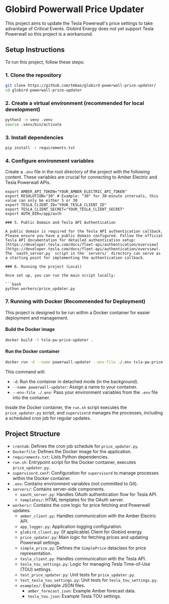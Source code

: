 # Globird Powerwall Price Updater

This project aims to update the Tesla Powerwall's price settings to take advantage of Critical Events. Globird Energy does not yet support Tesla Powerwall so this project is a workaround.

## Setup Instructions

To run this project, follow these steps:

### 1. Clone the repository

```bash
git clone https://github.com/tmbao/globird-powerwall-price-updater/
cd globird-powerwall-price-updater
```

### 2. Create a virtual environment (recommended for local development)

```bash
python3 -m venv .venv
source .venv/bin/activate
```

### 3. Install dependencies

```bash
pip install -r requirements.txt
```

### 4. Configure environment variables

Create a `.env` file in the root directory of the project with the following content. These variables are crucial for connecting to Amber Electric and Tesla Powerwall APIs.

```
export AMBER_API_TOKEN="YOUR_AMBER_ELECTRIC_API_TOKEN"
export RESOLUTION="30" # Example: "30" for 30-minute intervals, this value can only be either 5 or 30
export TESLA_CLIENT_ID="YOUR_TESLA_CLIENT_ID"
export TESLA_CLIENT_SECRET="YOUR_TESLA_CLIENT_SECRET"
export AUTH_DIR=/app/auth

### 5. Public Domain and Tesla API Authentication

A public domain is required for the Tesla API authentication callback. Please ensure you have a public domain configured. Follow the official Tesla API documentation for detailed authentication setup: [https://developer.tesla.com/docs/fleet-api/authentication/overview](https://developer.tesla.com/docs/fleet-api/authentication/overview). The `oauth_server.py` script in the `servers/` directory can serve as a starting point for implementing the authentication callback.

### 6. Running the project (Local)

Once set up, you can run the main script locally:

```bash
python workers/price_updater.py
```

### 7. Running with Docker (Recommended for Deployment)

This project is designed to be run within a Docker container for easier deployment and management.

#### Build the Docker image

```bash
docker build -t tsla-pw-price-updater .
```

#### Run the Docker container

```bash
docker run -d --name powerwall-updater --env-file ./.env tsla-pw-price-updater
```

This command will:
- `-d`: Run the container in detached mode (in the background).
- `--name powerwall-updater`: Assign a name to your container.
- `--env-file ./.env`: Pass your environment variables from the `.env` file into the container.

Inside the Docker container, the `run.sh` script executes the `price_updater.py` script, and `supervisord` manages the processes, including a scheduled cron job for regular updates.

## Project Structure

- `crontab`: Defines the cron job schedule for `price_updater.py`.
- `Dockerfile`: Defines the Docker image for the application.
- `requirements.txt`: Lists Python dependencies.
- `run.sh`: Entrypoint script for the Docker container, executes `price_updater.py`.
- `supervisord.conf`: Configuration for `supervisord` to manage processes within the Docker container.
- `.env`: Contains environment variables (not committed to Git).
- `servers/`: Contains server-side components.
    - `oauth_server.py`: Handles OAuth authentication flow for Tesla API.
    - `templates/`: HTML templates for the OAuth server.
- `workers/`: Contains the core logic for price fetching and Powerwall updates.
    - `amber_client.py`: Handles communication with the Amber Electric API.
    - `app_logger.py`: Application logging configuration.
    - `globird_client.py`: (If applicable) Client for Globird energy.
    - `price_updater.py`: Main logic for fetching prices and updating Powerwall settings.
    - `simple_price.py`: Defines the `SimplePrice` dataclass for price representation.
    - `tesla_client.py`: Handles communication with the Tesla API.
    - `tesla_tou_settings.py`: Logic for managing Tesla Time-of-Use (TOU) settings.
    - `test_price_updater.py`: Unit tests for `price_updater.py`.
    - `test_tesla_tou_settings.py`: Unit tests for `tesla_tou_settings.py`.
    - `examples/`: Example JSON files.
        - `amber_forecast.json`: Example Amber forecast data.
        - `tesla_tou.json`: Example Tesla TOU settings.
